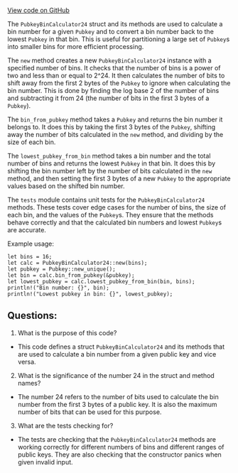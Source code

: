 [View code on GitHub](https://github.com/solana-labs/solana/blob/master/runtime/src/pubkey_bins.rs)

The `PubkeyBinCalculator24` struct and its methods are used to calculate a bin number for a given `Pubkey` and to convert a bin number back to the lowest `Pubkey` in that bin. This is useful for partitioning a large set of `Pubkey`s into smaller bins for more efficient processing. 

The `new` method creates a new `PubkeyBinCalculator24` instance with a specified number of bins. It checks that the number of bins is a power of two and less than or equal to 2^24. It then calculates the number of bits to shift away from the first 2 bytes of the `Pubkey` to ignore when calculating the bin number. This is done by finding the log base 2 of the number of bins and subtracting it from 24 (the number of bits in the first 3 bytes of a `Pubkey`).

The `bin_from_pubkey` method takes a `Pubkey` and returns the bin number it belongs to. It does this by taking the first 3 bytes of the `Pubkey`, shifting away the number of bits calculated in the `new` method, and dividing by the size of each bin.

The `lowest_pubkey_from_bin` method takes a bin number and the total number of bins and returns the lowest `Pubkey` in that bin. It does this by shifting the bin number left by the number of bits calculated in the `new` method, and then setting the first 3 bytes of a new `Pubkey` to the appropriate values based on the shifted bin number.

The `tests` module contains unit tests for the `PubkeyBinCalculator24` methods. These tests cover edge cases for the number of bins, the size of each bin, and the values of the `Pubkey`s. They ensure that the methods behave correctly and that the calculated bin numbers and lowest `Pubkey`s are accurate.

Example usage:
```
let bins = 16;
let calc = PubkeyBinCalculator24::new(bins);
let pubkey = Pubkey::new_unique();
let bin = calc.bin_from_pubkey(&pubkey);
let lowest_pubkey = calc.lowest_pubkey_from_bin(bin, bins);
println!("Bin number: {}", bin);
println!("Lowest pubkey in bin: {}", lowest_pubkey);
```
## Questions: 
 1. What is the purpose of this code?
- This code defines a struct `PubkeyBinCalculator24` and its methods that are used to calculate a bin number from a given public key and vice versa.

2. What is the significance of the number 24 in the struct and method names?
- The number 24 refers to the number of bits used to calculate the bin number from the first 3 bytes of a public key. It is also the maximum number of bits that can be used for this purpose.

3. What are the tests checking for?
- The tests are checking that the `PubkeyBinCalculator24` methods are working correctly for different numbers of bins and different ranges of public keys. They are also checking that the constructor panics when given invalid input.